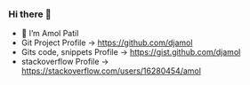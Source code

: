 ### Hi there 👋



- 🌱 I’m Amol Patil
- Git Project Profile -> https://github.com/djamol
- Gits code, snippets Profile -> https://gist.github.com/djamol
- stackoverflow Profile -> https://stackoverflow.com/users/16280454/amol
<!--
- 🔭 I’m currently working on ...
- 👯 I’m looking to collaborate on ...
- 🤔 I’m looking for help with ...
- 💬 Ask me about ...
- 📫 How to reach me: ...
- 😄 Pronouns: ...
- ⚡ Fun fact: ...

-->
